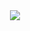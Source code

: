 <div align="center">
  <img src="https://capsule-render.vercel.app/api?type=transparent&color=auto&height=300&section=header&text=Hi%20there!%20welcome%20to%20muzic's%20github&fontSize=50&fontColor=ffffff" />
</div>
